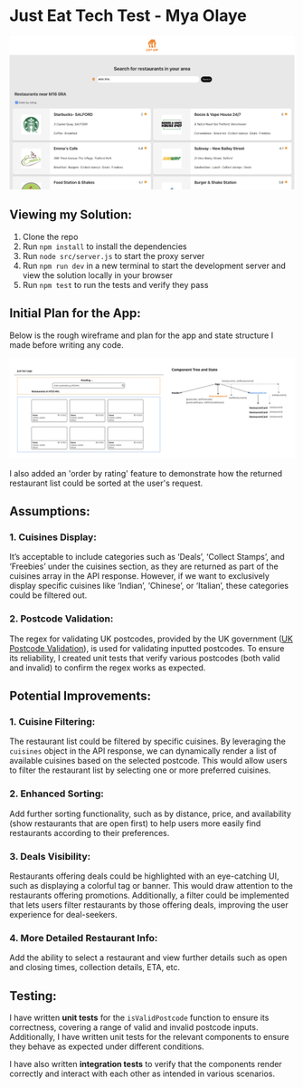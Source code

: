 # Just Eat Tech Test - Mya Olaye

![Preview](./src/assets/Just%20Eat%20Tech%20Task%20-%20Preview.png)

## Viewing my Solution:
1. Clone the repo
2. Run `npm install` to install the dependencies
3. Run `node src/server.js` to start the proxy server 
4. Run `npm run dev` in a new terminal to start the development server and view the solution locally in your browser
5. Run `npm test` to run the tests and verify they pass

## Initial Plan for the App:
Below is the rough wireframe and plan for the app and state structure I made before writing any code.

![Just Eat Tech Challenge Plan](src/assets/Just%20Eat%20Tech%20Challenge%20-%20Plan.jpg)

I also added an 'order by rating' feature to demonstrate how the returned restaurant list could be sorted at the user's request.

## Assumptions:

### 1. Cuisines Display:
It’s acceptable to include categories such as ‘Deals’, ‘Collect Stamps’, and ‘Freebies’ under the cuisines section, as they are returned as part of the cuisines array in the API response. However, if we want to exclusively display specific cuisines like ‘Indian’, ‘Chinese’, or ‘Italian’, these categories could be filtered out.

### 2. Postcode Validation:
The regex for validating UK postcodes, provided by the UK government ([UK Postcode Validation](https://assets.publishing.service.gov.uk/media/5a7f3ff4ed915d74e33f5438/Bulk_Data_Transfer_-_additional_validation_valid_from_12_November_2015.pdf)), is used for validating inputted postcodes. To ensure its reliability, I created unit tests that verify various postcodes (both valid and invalid) to confirm the regex works as expected.

## Potential Improvements:

### 1. Cuisine Filtering:
The restaurant list could be filtered by specific cuisines. By leveraging the `cuisines` object in the API response, we can dynamically render a list of available cuisines based on the selected postcode. This would allow users to filter the restaurant list by selecting one or more preferred cuisines.

### 2. Enhanced Sorting:
Add further sorting functionality, such as by distance, price, and availability (show restaurants that are open first) to help users more easily find restaurants according to their preferences.

### 3. Deals Visibility:
Restaurants offering deals could be highlighted with an eye-catching UI, such as displaying a colorful tag or banner. This would draw attention to the restaurants offering promotions. Additionally, a filter could be implemented that lets users filter restaurants by those offering deals, improving the user experience for deal-seekers.

### 4. More Detailed Restaurant Info:
Add the ability to select a restaurant and view further details such as open and closing times, collection details, ETA, etc.

## Testing:
I have written **unit tests** for the `isValidPostcode` function to ensure its correctness, covering a range of valid and invalid postcode inputs. Additionally, I have written unit tests for the relevant components to ensure they behave as expected under different conditions.

I have also written **integration tests** to verify that the components render correctly and interact with each other as intended in various scenarios.
